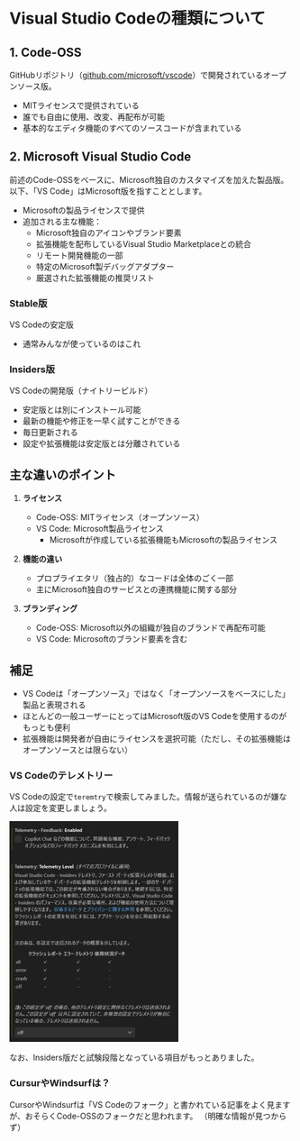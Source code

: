 # Visual Studio Codeの種類について

## 1. Code-OSS

GitHubリポジトリ（[github.com/microsoft/vscode](https://github.com/microsoft/vscode)）で開発されているオープンソース版。

- MITライセンスで提供されている
- 誰でも自由に使用、改変、再配布が可能
- 基本的なエディタ機能のすべてのソースコードが含まれている

## 2. Microsoft Visual Studio Code

前述のCode-OSSをベースに、Microsoft独自のカスタマイズを加えた製品版。  
以下、「VS Code」はMicrosoft版を指すこととします。

- Microsoftの製品ライセンスで提供
- 追加される主な機能：
  - Microsoft独自のアイコンやブランド要素
  - 拡張機能を配布しているVisual Studio Marketplaceとの統合
  - リモート開発機能の一部
  - 特定のMicrosoft製デバッグアダプター
  - 厳選された拡張機能の推奨リスト

### Stable版

VS Codeの安定版

- 通常みんなが使っているのはこれ

### Insiders版

VS Codeの開発版（ナイトリービルド）

- 安定版とは別にインストール可能
- 最新の機能や修正を一早く試すことができる
- 毎日更新される
- 設定や拡張機能は安定版とは分離されている

## 主な違いのポイント

1. **ライセンス**
    - Code-OSS: MITライセンス（オープンソース）
    - VS Code: Microsoft製品ライセンス
      - Microsoftが作成している拡張機能もMicrosoftの製品ライセンス

2. **機能の違い**
    - プロプライエタリ（独占的）なコードは全体のごく一部
    - 主にMicrosoft独自のサービスとの連携機能に関する部分

3. **ブランディング**
    - Code-OSS: Microsoft以外の組織が独自のブランドで再配布可能
    - VS Code: Microsoftのブランド要素を含む

## 補足

- VS Codeは「オープンソース」ではなく「オープンソースをベースにした」製品と表現される
- ほとんどの一般ユーザーにとってはMicrosoft版のVS Codeを使用するのがもっとも便利
- 拡張機能は開発者が自由にライセンスを選択可能（ただし、その拡張機能はオープンソースとは限らない）

### VS Codeのテレメトリー

VS Codeの設定で`teremtry`で検索してみました。情報が送られているのが嫌な人は設定を変更しましょう。

![vscode telemetry](pic/vscode_telemetry.jpg)

なお、Insiders版だと試験段階となっている項目がもっとありました。

### CursurやWindsurfは？

CursorやWindsurfは「VS Codeのフォーク」と書かれている記事をよく見ますが、おそらくCode-OSSのフォークだと思われます。
（明確な情報が見つからず）
